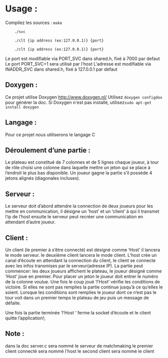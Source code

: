 # Usage :
Compilez les sources :
        `make`

        ./svc

        ./clt {ip address (ex:127.0.0.1)} {port}

        ./clt {ip address (ex:127.0.0.1)} {port}


Le port est modifiable via PORT_SVC dans shared.h, fixé à 7000 par defaut
Le port PORT_SVC+1 sera utilisé par l'host
L'adresse est modifiable via INADDR_SVC dans shared.h, fixé à 127.0.0.1 par defaut

## Doxygen :
Ce projet utilise Doxygen http://www.doxygen.nl/
Utilisez        `doxygen configdox` pour générer la doc.
Si Doxygen n'est pas installé, utilisez`sudo apt-get install doxygen`

## Langage :
Pour ce projet nous utiliserons le langage C

## Déroulement d’une partie :
Le plateau est constitué de 7 colonnes et de 5 lignes
chaque joueur, à tour de rôle choisi une colonne dans laquelle mettre un jeton qui se place à l’endroit le plus bas disponible.
Un joueur gagne la partie s’il possède 4 jetons alignés (diagonales incluses).

## Serveur :
Le serveur doit d’abord attendre la connection de deux joueurs pour les mettre en communication, il désigne un ’host’ et un ‘client’ à qui il transmet l’ip de l’host
ensuite le serveur peut recréer une communication en attendant d’autre joueur.

## Client :
Un client (le premier à s’être connecté) est désigné comme ‘Host’ il lancera le mode serveur.
le deuxième client lancera le mode client.
L’host crée un canal d’écoute en attendant la connection du client, le client se connecte avec les infos transmises par le serveur(adresse IP).
La partie peut commencer:
les deux joueurs affichent le plateau, le joueur désigné comme ‘Host’ joue en premier.  Pour placer un jeton le joueur doit entrer le numéro de la colonne voulue. Une fois le coup joué  ‘l’Host’ vérifie les conditions de victoire. Si elles ne sont pas remplies la partie continue jusqu’à ce qu’elles le soient. Lorsque les conditions sont remplies le joueur dont ce n’est pas le tour voit dans un premier temps le plateau de jeu puis un message de défaite.

Une fois la partie terminée ‘l’Host ‘ ferme la socket d’écoute et le client quitte l’application!;

## Note : 
dans la doc server.c sera nommé le serveur de matchmaking
le premier client connecté sera nommé l'host
le second client sera nommé le client
